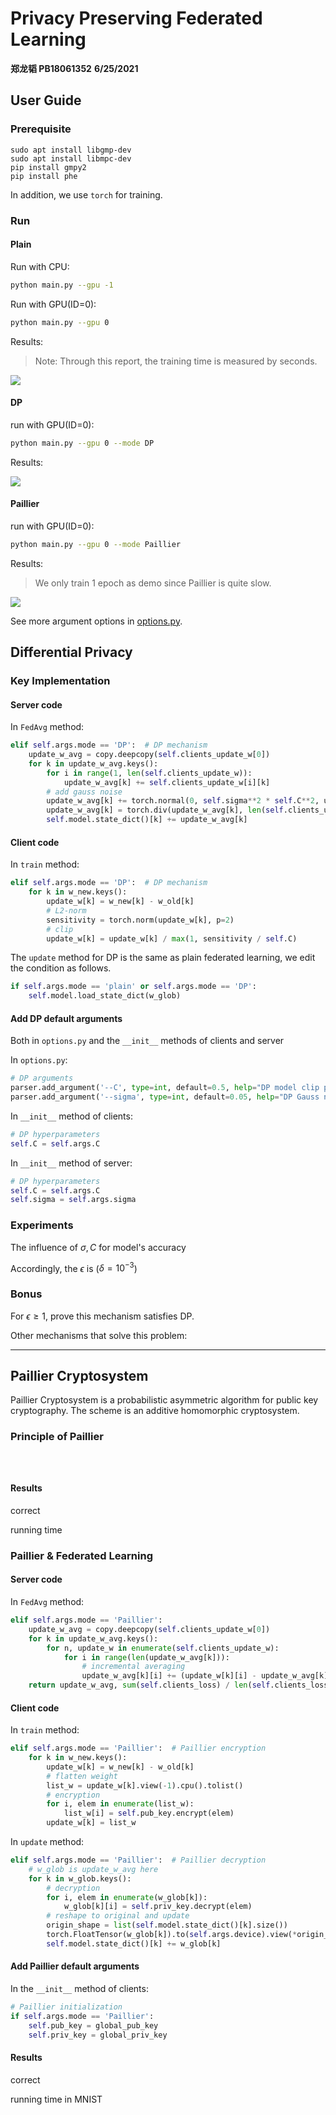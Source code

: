 # Privacy Preserving Federated Learning

**郑龙韬 PB18061352**
**6/25/2021**

## User Guide

### Prerequisite

```
sudo apt install libgmp-dev
sudo apt install libmpc-dev 
pip install gmpy2
pip install phe
```

In addition, we use `torch` for training.

### Run

#### Plain

Run with CPU:

```bash
python main.py --gpu -1
```

Run with GPU(ID=0):

```bash
python main.py --gpu 0
```

Results:

> Note: Through this report, the training time is measured by seconds.

![](figs/plain.png)

#### DP

run with GPU(ID=0):

```bash
python main.py --gpu 0 --mode DP
```

Results:

![](figs/dp_default.png)

#### Paillier

run with GPU(ID=0):

```bash
python main.py --gpu 0 --mode Paillier
```

Results:

> We only train 1 epoch as demo since Paillier is quite slow.

![](figs/paillier_default.png)

See more argument options in [options.py](options.py).

## Differential Privacy

### Key Implementation

#### Server code

In `FedAvg` method:

```py
elif self.args.mode == 'DP':  # DP mechanism
    update_w_avg = copy.deepcopy(self.clients_update_w[0])
    for k in update_w_avg.keys():
        for i in range(1, len(self.clients_update_w)):
            update_w_avg[k] += self.clients_update_w[i][k]
        # add gauss noise
        update_w_avg[k] += torch.normal(0, self.sigma**2 * self.C**2, update_w_avg[k].shape).to(self.args.device)
        update_w_avg[k] = torch.div(update_w_avg[k], len(self.clients_update_w))
        self.model.state_dict()[k] += update_w_avg[k]
```

#### Client code

In `train` method:

```py
elif self.args.mode == 'DP':  # DP mechanism
    for k in w_new.keys():
        update_w[k] = w_new[k] - w_old[k]
        # L2-norm
        sensitivity = torch.norm(update_w[k], p=2)
        # clip
        update_w[k] = update_w[k] / max(1, sensitivity / self.C)
```

The `update` method for DP is the same as plain federated learning, we edit the condition as follows.

```py
if self.args.mode == 'plain' or self.args.mode == 'DP':
    self.model.load_state_dict(w_glob)
```

#### Add DP default arguments

Both in `options.py` and the `__init__` methods of clients and server

In `options.py`:

```py
# DP arguments
parser.add_argument('--C', type=int, default=0.5, help="DP model clip parameter")
parser.add_argument('--sigma', type=int, default=0.05, help="DP Gauss noise parameter")
```

In `__init__` method of clients:

```py
# DP hyperparameters
self.C = self.args.C
```

In `__init__` method of server:

```py
# DP hyperparameters
self.C = self.args.C
self.sigma = self.args.sigma
```

### Experiments

The influence of $\sigma, C$ for model's accuracy

Accordingly, the $\epsilon$ is ($\delta = 10^{-3}$)

### Bonus

For $\epsilon \geq 1$, prove this mechanism satisfies DP.

Other mechanisms that solve this problem:

---

## Paillier Cryptosystem

Paillier Cryptosystem is a probabilistic asymmetric algorithm for public key cryptography. The scheme is an additive homomorphic cryptosystem.

### Principle of Paillier

```py

```

```py

```

```py

```

#### Results

correct

running time

### Paillier & Federated Learning

#### Server code

In `FedAvg` method:

```py
elif self.args.mode == 'Paillier':
    update_w_avg = copy.deepcopy(self.clients_update_w[0])
    for k in update_w_avg.keys():
        for n, update_w in enumerate(self.clients_update_w):
            for i in range(len(update_w_avg[k])):
                # incremental averaging
                update_w_avg[k][i] += (update_w[k][i] - update_w_avg[k][i]) / (n + 1)
    return update_w_avg, sum(self.clients_loss) / len(self.clients_loss)
```

#### Client code

In `train` method:

```py
elif self.args.mode == 'Paillier':  # Paillier encryption
    for k in w_new.keys():
        update_w[k] = w_new[k] - w_old[k]
        # flatten weight
        list_w = update_w[k].view(-1).cpu().tolist()
        # encryption
        for i, elem in enumerate(list_w):
            list_w[i] = self.pub_key.encrypt(elem)
        update_w[k] = list_w
```

In `update` method:

```py
elif self.args.mode == 'Paillier':  # Paillier decryption
    # w_glob is update_w_avg here
    for k in w_glob.keys():
        # decryption
        for i, elem in enumerate(w_glob[k]):
            w_glob[k][i] = self.priv_key.decrypt(elem)
        # reshape to original and update
        origin_shape = list(self.model.state_dict()[k].size())
        torch.FloatTensor(w_glob[k]).to(self.args.device).view(*origin_shape)
        self.model.state_dict()[k] += w_glob[k]
```

#### Add Paillier default arguments

In the `__init__` method of clients:

```py
# Paillier initialization
if self.args.mode == 'Paillier':
    self.pub_key = global_pub_key
    self.priv_key = global_priv_key
```

#### Results

correct

running time in MNIST